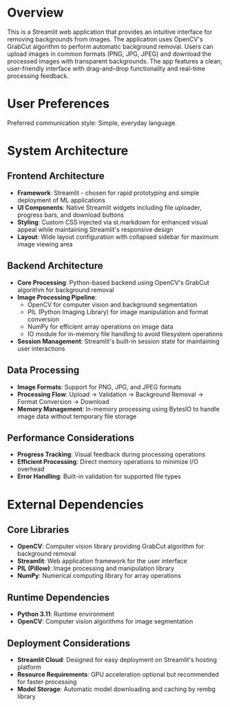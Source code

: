 # Overview

This is a Streamlit web application that provides an intuitive interface for removing backgrounds from images. The application uses OpenCV's GrabCut algorithm to perform automatic background removal. Users can upload images in common formats (PNG, JPG, JPEG) and download the processed images with transparent backgrounds. The app features a clean, user-friendly interface with drag-and-drop functionality and real-time processing feedback.

# User Preferences

Preferred communication style: Simple, everyday language.

# System Architecture

## Frontend Architecture
- **Framework**: Streamlit - chosen for rapid prototyping and simple deployment of ML applications
- **UI Components**: Native Streamlit widgets including file uploader, progress bars, and download buttons
- **Styling**: Custom CSS injected via st.markdown for enhanced visual appeal while maintaining Streamlit's responsive design
- **Layout**: Wide layout configuration with collapsed sidebar for maximum image viewing area

## Backend Architecture
- **Core Processing**: Python-based backend using OpenCV's GrabCut algorithm for background removal
- **Image Processing Pipeline**:
  - OpenCV for computer vision and background segmentation
  - PIL (Python Imaging Library) for image manipulation and format conversion
  - NumPy for efficient array operations on image data
  - IO module for in-memory file handling to avoid filesystem operations
- **Session Management**: Streamlit's built-in session state for maintaining user interactions

## Data Processing
- **Image Formats**: Support for PNG, JPG, and JPEG formats
- **Processing Flow**: Upload → Validation → Background Removal → Format Conversion → Download
- **Memory Management**: In-memory processing using BytesIO to handle image data without temporary file storage

## Performance Considerations
- **Progress Tracking**: Visual feedback during processing operations
- **Efficient Processing**: Direct memory operations to minimize I/O overhead
- **Error Handling**: Built-in validation for supported file types

# External Dependencies

## Core Libraries
- **OpenCV**: Computer vision library providing GrabCut algorithm for background removal
- **Streamlit**: Web application framework for the user interface
- **PIL (Pillow)**: Image processing and manipulation library
- **NumPy**: Numerical computing library for array operations

## Runtime Dependencies
- **Python 3.11**: Runtime environment
- **OpenCV**: Computer vision algorithms for image segmentation

## Deployment Considerations
- **Streamlit Cloud**: Designed for easy deployment on Streamlit's hosting platform
- **Resource Requirements**: GPU acceleration optional but recommended for faster processing
- **Model Storage**: Automatic model downloading and caching by rembg library